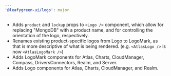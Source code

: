 ```yaml
---
'@leafygreen-ui/logo': major
---
```


- Adds `product` and `lockup` props to `<Logo />` component, which allow for replacing "MongoDB" with a product name, and for controlling the orientation of the logo, respectively.
- Renames existing product-specific logos from Logo to LogoMark, as that is more descriptive of what is being rendered. (e.g. `<AtlasLogo />` is now `<AtlasLogoMark />`)
- Adds LogoMark components for Atlas, Charts, CloudManager, Compass, DriversConnectors, Realm, and Server.
- Adds Logo components for Atlas, Charts, CloudManager, and Realm.
